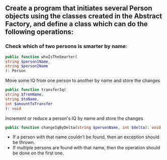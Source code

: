 ## Create a program that initiates several Person objects using the classes created in the Abstract Factory, and define a class which can do the following operations:

### Check which of two persons is smarter by name:

```php
public function whoIsTheSmarter(
string $person1Name,
string $person2Name
): Person
```

Move some IQ from one person to another by name and store the changes

```php 
public function transferIq(
string $fromName,
string $toName,
int $amountToTransfer
): void
```

Increment or reduce a person's IQ by name and store the changes
```php
public function changeIqByDelta(string $personName, int $delta): void
```

* If a person with that name couldn’t be found, then an exception should be thrown.
* If multiple persons are found with that name, then the operation should be done on the first one.

